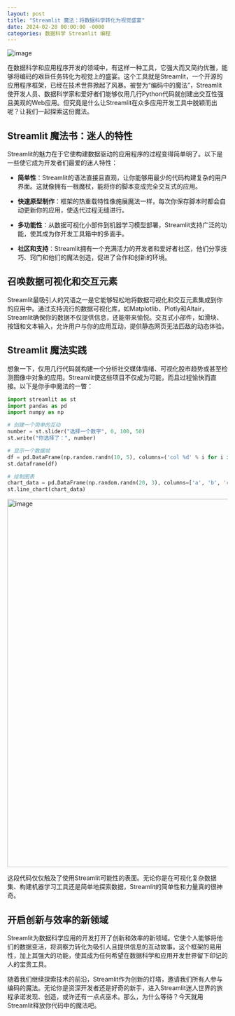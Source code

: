 ```yaml
---
layout: post
title: "Streamlit 魔法：将数据科学转化为视觉盛宴"
date: 2024-02-28 00:00:00 -0000
categories: 数据科学 Streamlit 编程
---
```


![image](https://github.com/talkincode/toughradius/assets/377938/65dda038-a25e-479b-aba1-ea9020072a8c)

在数据科学和应用程序开发的领域中，有这样一种工具，它强大而又简约优雅，能够将编码的艰巨任务转化为视觉上的盛宴。这个工具就是Streamlit，一个开源的应用程序框架，已经在技术世界掀起了风暴。被誉为“编码中的魔法”，Streamlit使开发人员、数据科学家和爱好者们能够仅用几行Python代码就创建出交互性强且美观的Web应用。但究竟是什么让Streamlit在众多应用开发工具中脱颖而出呢？让我们一起探索这份魔法。

## Streamlit 魔法书：迷人的特性

Streamlit的魅力在于它使构建数据驱动的应用程序的过程变得简单明了。以下是一些使它成为开发者们最爱的迷人特性：

- **简单性**：Streamlit的语法直接且直观，让你能够用最少的代码构建复杂的用户界面。这就像拥有一根魔杖，能将你的脚本变成完全交互式的应用。

- **快速原型制作**：框架的热重载特性像施展魔法一样，每次你保存脚本时都会自动更新你的应用，使迭代过程无缝进行。

- **多功能性**：从数据可视化小部件到机器学习模型部署，Streamlit支持广泛的功能，使其成为你开发工具箱中的多面手。

- **社区和支持**：Streamlit拥有一个充满活力的开发者和爱好者社区，他们分享技巧、窍门和他们的魔法创造，促进了合作和创新的环境。

## 召唤数据可视化和交互元素

Streamlit最吸引人的咒语之一是它能够轻松地将数据可视化和交互元素集成到你的应用中。通过支持流行的数据可视化库，如Matplotlib、Plotly和Altair，Streamlit确保你的数据不仅提供信息，还能带来愉悦。交互式小部件，如滑块、按钮和文本输入，允许用户与你的应用互动，提供静态网页无法匹敌的动态体验。

## Streamlit 魔法实践

想象一下，仅用几行代码就构建一个分析社交媒体情绪、可视化股市趋势或甚至检测图像中对象的应用。Streamlit使这些项目不仅成为可能，而且过程愉快而直接。以下是你手中魔法的一瞥：

```python
import streamlit as st
import pandas as pd
import numpy as np

# 创建一个简单的互动
number = st.slider("选择一个数字", 0, 100, 50)
st.write("你选择了：", number)

# 显示一个数据帧
df = pd.DataFrame(np.random.randn(10, 5), columns=('col %d' % i for i in range(5)))
st.dataframe(df)

# 绘制图表
chart_data = pd.DataFrame(np.random.randn(20, 3), columns=['a', 'b', 'c'])
st.line_chart(chart_data)
```

<img width="840" alt="image" src="https://github.com/talkincode/toughradius/assets/377938/8c4eef16-6c43-44ea-9446-f0229206fda7">

这段代码仅仅触及了使用Streamlit可能性的表面。无论你是在可视化复杂数据集、构建机器学习工具还是简单地探索数据，Streamlit的简单性和力量真的很神奇。

## 开启创新与效率的新领域

Streamlit为数据科学应用的开发打开了创新和效率的新领域。它使个人能够将他们的数据变活，将洞察力转化为吸引人且提供信息的互动故事。这个框架的易用性，加上其强大的功能，使其成为任何希望在数据科学和应用开发世界留下印记的人的宝贵工具。

随着我们继续探索技术的前沿，Streamlit作为创新的灯塔，邀请我们所有人参与编码的魔法。无论你是资深开发者还是好奇的新手，进入Streamlit迷人世界的旅程承诺发现、创造，或许还有一点点巫术。那么，为什么等待？今天就用Streamlit释放你代码中的魔法吧。
